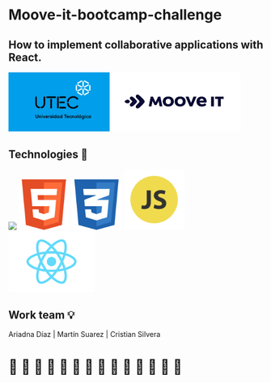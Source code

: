 # Moove-it-bootcamp-challenge

## How to implement collaborative applications with React.

<img src="https://github.com/CristianSilvera/Moove-it-bootcamp-challenge/blob/master/Logos/mockup1.jpg" width="200"/> <img src="https://github.com/CristianSilvera/Moove-it-bootcamp-challenge/blob/master/Logos/nuevo-icono-mooveitttt.png" width="255"/> 

## Technologies :floppy_disk:
<img src="https://user-images.githubusercontent.com/22043269/115386425-bf8d7680-a1af-11eb-91cb-01d7118c6744.jpg" width="100"/> <img src="https://github.com/CristianSilvera/Moove-it-bootcamp-challenge/blob/master/Logos/html.png" width="100"/> <img src="https://github.com/CristianSilvera/Moove-it-bootcamp-challenge/blob/master/Logos/css.png" width="100"/> <img src="https://github.com/CristianSilvera/Moove-it-bootcamp-challenge/blob/master/Logos/javascript.png" width="120"/> <img src="https://github.com/CristianSilvera/Moove-it-bootcamp-challenge/blob/master/Logos/logo.svg" width="170"/>

## Work team :bulb:
	
Ariadna Díaz | Martín Suarez | Cristian Silvera

# :construction: :construction: :construction: :construction: :construction: :construction: :construction: :construction: :construction: :construction: :construction: :construction: :construction: :construction:
